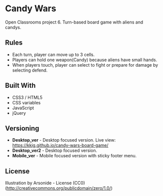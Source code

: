 # Candy Wars

Open Classrooms project 6. Turn-based board game with aliens and candys.

## Rules

* Each turn, player can move up to 3 cells.
* Players can hold one weapon(Candy) because aliens have small hands. 
* When players touch, player can select to fight or prepare for damage by selecting defend.

## Built With

* CSS3 / HTML5
* CSS variables 
* JavaScript
* jQuery

## Versioning

* **Desktop_ver** - Desktop focused version. Live view: https://kkig.github.io/candy-wars-board-game/
* **Desktop_ver2** - Desktop focused version.
* **Mobile_ver** - Mobile focused version with sticky footer menu.

## License

Illustration by Arsonide - License (CC0) (http://creativecommons.org/publicdomain/zero/1.0/)
